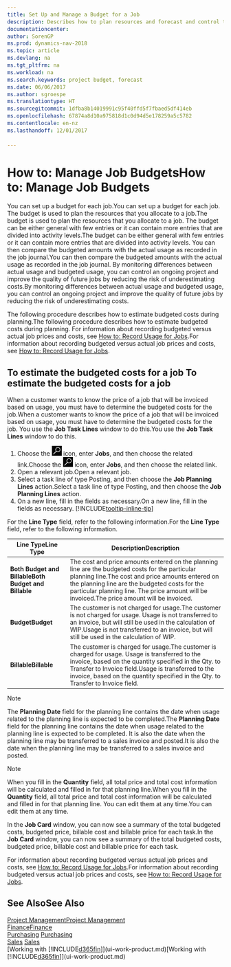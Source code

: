 ```yaml
---
title: Set Up and Manage a Budget for a Job
description: Describes how to plan resources and forecast and control the costs of a project by setting up a budget for each job.
documentationcenter: 
author: SorenGP
ms.prod: dynamics-nav-2018
ms.topic: article
ms.devlang: na
ms.tgt_pltfrm: na
ms.workload: na
ms.search.keywords: project budget, forecast
ms.date: 06/06/2017
ms.author: sgroespe
ms.translationtype: HT
ms.sourcegitcommit: 1dfba8b14019991c95f40ffd5f7fbaed5df414eb
ms.openlocfilehash: 67874a8d10a975818d1c0d94d5e178259a5c5782
ms.contentlocale: en-nz
ms.lasthandoff: 12/01/2017

---
```

# <a name="how-to-manage-job-budgets"></a><span data-ttu-id="c6af8-103">How to: Manage Job Budgets</span><span class="sxs-lookup"><span data-stu-id="c6af8-103">How to: Manage Job Budgets</span></span>
<span data-ttu-id="c6af8-104">You can set up a budget for each job.</span><span class="sxs-lookup"><span data-stu-id="c6af8-104">You can set up a budget for each job.</span></span> <span data-ttu-id="c6af8-105">The budget is used to plan the resources that you allocate to a job.</span><span class="sxs-lookup"><span data-stu-id="c6af8-105">The budget is used to plan the resources that you allocate to a job.</span></span> <span data-ttu-id="c6af8-106">The budget can be either general with few entries or it can contain more entries that are divided into activity levels.</span><span class="sxs-lookup"><span data-stu-id="c6af8-106">The budget can be either general with few entries or it can contain more entries that are divided into activity levels.</span></span> <span data-ttu-id="c6af8-107">You can then compare the budgeted amounts with the actual usage as recorded in the job journal.</span><span class="sxs-lookup"><span data-stu-id="c6af8-107">You can then compare the budgeted amounts with the actual usage as recorded in the job journal.</span></span> <span data-ttu-id="c6af8-108">By monitoring differences between actual usage and budgeted usage, you can control an ongoing project and improve the quality of future jobs by reducing the risk of underestimating costs.</span><span class="sxs-lookup"><span data-stu-id="c6af8-108">By monitoring differences between actual usage and budgeted usage, you can control an ongoing project and improve the quality of future jobs by reducing the risk of underestimating costs.</span></span>

<span data-ttu-id="c6af8-109">The following procedure describes how to estimate budgeted costs during planning.</span><span class="sxs-lookup"><span data-stu-id="c6af8-109">The following procedure describes how to estimate budgeted costs during planning.</span></span> <span data-ttu-id="c6af8-110">For information about recording budgeted versus actual job prices and costs, see [How to: Record Usage for Jobs](projects-how-record-job-usage.md).</span><span class="sxs-lookup"><span data-stu-id="c6af8-110">For information about recording budgeted versus actual job prices and costs, see [How to: Record Usage for Jobs](projects-how-record-job-usage.md).</span></span>  

## <span data-ttu-id="c6af8-111"><a name="JobBudgetCosts"></a> To estimate the budgeted costs for a job</span><span class="sxs-lookup"><span data-stu-id="c6af8-111"><a name="JobBudgetCosts"></a> To estimate the budgeted costs for a job</span></span>
<span data-ttu-id="c6af8-112">When a customer wants to know the price of a job that will be invoiced based on usage, you must have to determine the budgeted costs for the job.</span><span class="sxs-lookup"><span data-stu-id="c6af8-112">When a customer wants to know the price of a job that will be invoiced based on usage, you must have to determine the budgeted costs for the job.</span></span> <span data-ttu-id="c6af8-113">You use the **Job Task Lines** window to do this.</span><span class="sxs-lookup"><span data-stu-id="c6af8-113">You use the **Job Task Lines** window to do this.</span></span>

1. <span data-ttu-id="c6af8-114">Choose the ![Search for Page or Report](media/ui-search/search_small.png "Search for Page or Report icon") icon, enter **Jobs**, and then choose the related link.</span><span class="sxs-lookup"><span data-stu-id="c6af8-114">Choose the ![Search for Page or Report](media/ui-search/search_small.png "Search for Page or Report icon") icon, enter **Jobs**, and then choose the related link.</span></span>  
2. <span data-ttu-id="c6af8-115">Open a relevant job.</span><span class="sxs-lookup"><span data-stu-id="c6af8-115">Open a relevant job.</span></span>
3. <span data-ttu-id="c6af8-116">Select a task line of type Posting, and then choose the **Job Planning Lines** action.</span><span class="sxs-lookup"><span data-stu-id="c6af8-116">Select a task line of type Posting, and then choose the **Job Planning Lines** action.</span></span>
4. <span data-ttu-id="c6af8-117">On a new line, fill in the fields as necessary.</span><span class="sxs-lookup"><span data-stu-id="c6af8-117">On a new line, fill in the fields as necessary.</span></span> [!INCLUDE[tooltip-inline-tip](includes/tooltip-inline-tip_md.md)]   

<span data-ttu-id="c6af8-118">For the **Line Type** field, refer to the following information.</span><span class="sxs-lookup"><span data-stu-id="c6af8-118">For the **Line Type** field, refer to the following information.</span></span>  

| <span data-ttu-id="c6af8-119">Line Type</span><span class="sxs-lookup"><span data-stu-id="c6af8-119">Line Type</span></span> | <span data-ttu-id="c6af8-120">Description</span><span class="sxs-lookup"><span data-stu-id="c6af8-120">Description</span></span> |
| --- | --- |
| <span data-ttu-id="c6af8-121">**Both Budget and Billable**</span><span class="sxs-lookup"><span data-stu-id="c6af8-121">**Both Budget and Billable**</span></span> |<span data-ttu-id="c6af8-122">The cost and price amounts entered on the planning line are the budgeted costs for the particular planning line.</span><span class="sxs-lookup"><span data-stu-id="c6af8-122">The cost and price amounts entered on the planning line are the budgeted costs for the particular planning line.</span></span> <span data-ttu-id="c6af8-123">The price amount will be invoiced.</span><span class="sxs-lookup"><span data-stu-id="c6af8-123">The price amount will be invoiced.</span></span> |
| <span data-ttu-id="c6af8-124">**Budget**</span><span class="sxs-lookup"><span data-stu-id="c6af8-124">**Budget**</span></span> |<span data-ttu-id="c6af8-125">The customer is not charged for usage.</span><span class="sxs-lookup"><span data-stu-id="c6af8-125">The customer is not charged for usage.</span></span> <span data-ttu-id="c6af8-126">Usage is not transferred to an invoice, but will still be used in the calculation of WIP.</span><span class="sxs-lookup"><span data-stu-id="c6af8-126">Usage is not transferred to an invoice, but will still be used in the calculation of WIP.</span></span> |
| <span data-ttu-id="c6af8-127">**Billable**</span><span class="sxs-lookup"><span data-stu-id="c6af8-127">**Billable**</span></span> |<span data-ttu-id="c6af8-128">The customer is charged for usage.</span><span class="sxs-lookup"><span data-stu-id="c6af8-128">The customer is charged for usage.</span></span> <span data-ttu-id="c6af8-129">Usage is transferred to the invoice, based on the quantity specified in the Qty. to Transfer to Invoice field.</span><span class="sxs-lookup"><span data-stu-id="c6af8-129">Usage is transferred to the invoice, based on the quantity specified in the Qty. to Transfer to Invoice field.</span></span> |

> [!NOTE]  
>   <span data-ttu-id="c6af8-130">The **Planning Date** field for the planning line contains the date when usage related to the planning line is expected to be completed.</span><span class="sxs-lookup"><span data-stu-id="c6af8-130">The **Planning Date** field for the planning line contains the date when usage related to the planning line is expected to be completed.</span></span> <span data-ttu-id="c6af8-131">It is also the date when the planning line may be transferred to a sales invoice and posted.</span><span class="sxs-lookup"><span data-stu-id="c6af8-131">It is also the date when the planning line may be transferred to a sales invoice and posted.</span></span>  

> [!NOTE]  
>   <span data-ttu-id="c6af8-132">When you fill in the **Quantity** field, all total price and total cost information will be calculated and filled in for that planning line.</span><span class="sxs-lookup"><span data-stu-id="c6af8-132">When you fill in the **Quantity** field, all total price and total cost information will be calculated and filled in for that planning line.</span></span> <span data-ttu-id="c6af8-133">You can edit them at any time.</span><span class="sxs-lookup"><span data-stu-id="c6af8-133">You can edit them at any time.</span></span>

<span data-ttu-id="c6af8-134">In the **Job Card** window, you can now see a summary of the total budgeted costs, budgeted price, billable cost and billable price for each task.</span><span class="sxs-lookup"><span data-stu-id="c6af8-134">In the **Job Card** window, you can now see a summary of the total budgeted costs, budgeted price, billable cost and billable price for each task.</span></span>

<span data-ttu-id="c6af8-135">For information about recording budgeted versus actual job prices and costs, see [How to: Record Usage for Jobs](projects-how-record-job-usage.md).</span><span class="sxs-lookup"><span data-stu-id="c6af8-135">For information about recording budgeted versus actual job prices and costs, see [How to: Record Usage for Jobs](projects-how-record-job-usage.md).</span></span>

## <a name="see-also"></a><span data-ttu-id="c6af8-136">See Also</span><span class="sxs-lookup"><span data-stu-id="c6af8-136">See Also</span></span>
[<span data-ttu-id="c6af8-137">Project Management</span><span class="sxs-lookup"><span data-stu-id="c6af8-137">Project Management</span></span>](projects-manage-projects.md)  
[<span data-ttu-id="c6af8-138">Finance</span><span class="sxs-lookup"><span data-stu-id="c6af8-138">Finance</span></span>](finance.md)  
<span data-ttu-id="c6af8-139">[Purchasing](purchasing-manage-purchasing.md)       </span><span class="sxs-lookup"><span data-stu-id="c6af8-139">[Purchasing](purchasing-manage-purchasing.md)       </span></span>  
<span data-ttu-id="c6af8-140">[Sales](sales-manage-sales.md)    </span><span class="sxs-lookup"><span data-stu-id="c6af8-140">[Sales](sales-manage-sales.md)    </span></span>  
<span data-ttu-id="c6af8-141">[Working with [!INCLUDE[d365fin](includes/d365fin_md.md)]](ui-work-product.md)</span><span class="sxs-lookup"><span data-stu-id="c6af8-141">[Working with [!INCLUDE[d365fin](includes/d365fin_md.md)]](ui-work-product.md)</span></span>  

